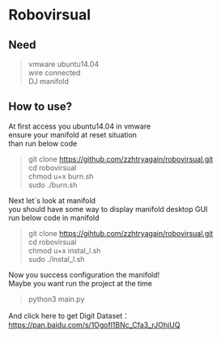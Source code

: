 Robovirsual
===
Need
---
> vmware ubuntu14.04  
> wire connected  
> DJ manifold

How to use?
---
At first access you ubuntu14.04 in vmware  
ensure your manifold at reset situation  
than run below code
> git clone https://github.com/zzhtryagain/robovirsual.git  
> cd robovirsual  
> chmod u+x burn.sh  
> sudo ./burn.sh  

Next let`s look at manifold  
you should have some way to display manifold desktop GUI  
run below code in manifold
> git clone https://gihtub.com/zzhtryagain/robovirsual.git  
> cd robovirsual  
> chmod u+x instal_l.sh  
> sudo ./instal_l.sh  

Now you success configuration the manifold!  
Maybe you want run the project at the time  
> python3 main.py

And click here to get Digit Dataset：https://pan.baidu.com/s/1Ogofl1BNc_Cfa3_rJOhjUQ 
